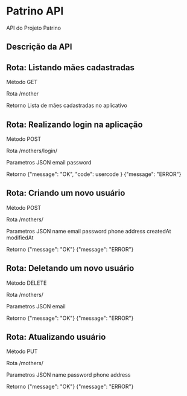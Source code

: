 # Patrino API
API do Projeto Patrino

## Descrição da API

## Rota: Listando mães cadastradas
Método GET

Rota /mother

Retorno
Lista de mães cadastradas no aplicativo

## Rota: Realizando login na aplicação
Método POST

Rota /mothers/login/

Parametros 
JSON
email
password

Retorno
{"message": "OK", "code": usercode }
{"message": "ERROR"}

## Rota: Criando um novo usuário
Método POST

Rota /mothers/

Parametros 
JSON
name
email 
password 
phone 
address 
createdAt 
modifiedAt

Retorno
{"message": "OK"}
{"message": "ERROR"}

## Rota: Deletando um novo usuário
Método DELETE

Rota /mothers/

Parametros 
JSON
email

Retorno
{"message": "OK"}
{"message": "ERROR"}

## Rota: Atualizando usuário
Método PUT

Rota /mothers/

Parametros 
JSON
name
password 
phone 
address 

Retorno
{"message": "OK"}
{"message": "ERROR"}
